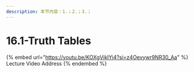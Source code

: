 ```yaml
---
description: 本节内容：1.；2.；3.；
---
```


# 16.1-Truth Tables

{% embed url="https://youtu.be/KOXgVikIYi4?si=z4Oevywr9NR30_Aa" %}
Lecture Video Address
{% endembed %}
